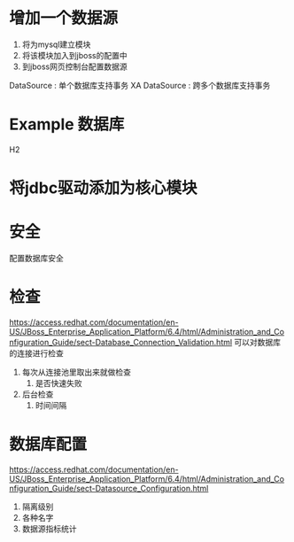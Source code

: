 # 增加一个数据源 #
1. 将为mysql建立模块
2. 将该模块加入到jboss的配置中
3. 到jboss网页控制台配置数据源

DataSource : 单个数据库支持事务
XA DataSource : 跨多个数据库支持事务

# Example 数据库 #
H2

# 将jdbc驱动添加为核心模块 #


# 安全 #
配置数据库安全

# 检查 #
https://access.redhat.com/documentation/en-US/JBoss_Enterprise_Application_Platform/6.4/html/Administration_and_Configuration_Guide/sect-Database_Connection_Validation.html
可以对数据库的连接进行检查

1. 每次从连接池里取出来就做检查
	1. 是否快速失败
2. 后台检查
	1. 时间间隔

# 数据库配置 #
https://access.redhat.com/documentation/en-US/JBoss_Enterprise_Application_Platform/6.4/html/Administration_and_Configuration_Guide/sect-Datasource_Configuration.html

1. 隔离级别
2. 各种名字
3. 数据源指标统计